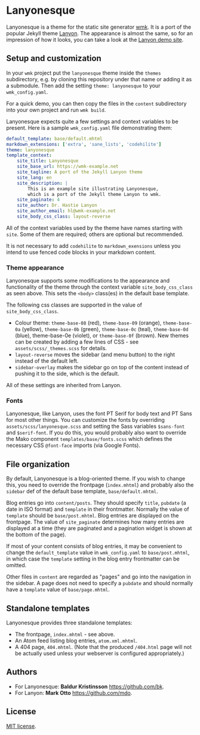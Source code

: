 # Lanyonesque

Lanyonesque is a theme for the static site generator [wmk][wmk]. It
is a port of the popular Jekyll theme [Lanyon][lanyon]. The appearance is
almost the same, so for an impression of how it looks, you can take a look at
the [Lanyon demo site][demo].

[wmk]: https://github.com/bk/wmk.git
[lanyon]: http://lanyon.getpoole.com
[demo]: https://lanyon.getpoole.com/

## Setup and customization

In your `wmk` project put the `lanyonesque` theme inside the `themes`
subdirectory, e.g. by cloning this repository under that name or adding it as a
submodule.  Then add the setting `theme: lanyonesque` to your
`wmk_config.yaml`.

For a quick demo, you can then copy the files in the `content` subdirectory
into your own project and run `wmk build`.

Lanyonesque expects quite a few settings and context variables to be present.
Here is a sample `wmk_config.yaml` file demonstrating them:

```yaml
default_template: base/default.mhtml
markdown_extensions: ['extra', 'sane_lists', 'codehilite']
theme: lanyonesque
template_context:
    site_title: Lanyonesque
    site_base_url: https://wmk-example.net
    site_tagline: A port of the Jekyll Lanyon theme
    site_lang: en
    site_description: |
        This is an example site illustrating Lanyonesque,
        which is a port of the Jekyll theme Lanyon to wmk.
    site_paginate: 4
    site_author: Dr. Hastie Lanyon
    site_author_email: hl@wmk-example.net
    site_body_css_class: layout-reverse
```

All of the context variables used by the theme have names starting with `site`.
Some of them are required; others are optional but recommended.

It is not necessary to add `codehilite` to `markdown_exensions` unless you
intend to use fenced code blocks in your markdown content.

### Theme appearance

Lanyonesque supports some modifications to the appearance and
functionality of the theme through the context variable
`site_body_css_class` as seen above. This sets the `<body>` class(es) in the
default base template.

The following css classes are supported in the value of `site_body_css_class`.

- Colour theme: `theme-base-08` (red), `theme-base-09` (orange),
  `theme-base-0a` (yellow), `theme-base-0b` (green), `theme-base-0c` (teal),
  `theme-base-0d` (blue), theme-base-0e (violet), or `theme-base-0f` (brown).
  New themes can be created by adding a few lines of CSS - see
  `assets/scss/_themes.scss` for details.
- `layout-reverse` moves the sidebar (and menu button) to the right instead of
  the default left.
- `sidebar-overlay` makes the sidebar go on top of the content instead of
  pushing it to the side, which is the default.

All of these settings are inherited from Lanyon.

### Fonts

Lanyonesque, like Lanyon, uses the font PT Serif for body text and PT Sans for
most other things. You can customize the fonts by overriding
`assets/scss/lanyonesque.scss` and setting the Sass variables `$sans-font` and
`$serif-font`. If you do this, you would probably also want to override the
Mako component `templates/base/fonts.scss` which defines the necessary CSS
`@font-face` imports (via Google Fonts).

## File organization

By default, Lanyonesque is a blog-oriented theme. If you wish to change this,
you need to override the frontpage (`index.mhtml`) and probably also the
`sidebar` def of the default base template, `base/default.mhtml`.

Blog entries go into `content/posts`. They should specify `title`, `pubdate` (a
date in ISO format) and `template` in their frontmatter. Normally the value of
`template` should be `base/post.mhtml`. Blog entries are displayed on the
frontpage. The value of `site_paginate` determines how many entries are
displayed at a time (they are paginated and a pagination widget is shown at
the bottom of the page).

If most of your content consists of blog entries, it may be convenient to
change the `default_template` value in `wmk_config.yaml` to `base/post.mhtml`,
in which case the `template` setting in the blog entry frontmatter can be
omitted.

Other files in `content` are regarded as "pages" and go into the navigation in
the sidebar. A page does not need to specify a `pubdate` and should normally
have a `template` value of `base/page.mhtml`.

## Standalone templates

Lanyonesque provides three standalone templates:

- The frontpage, `index.mhtml` - see above.
- An Atom feed listing blog entries, `atom.xml.mhtml`.
- A 404 page, `404.mhtml`. (Note that the produced `/404.html` page will not
  be actually used unless your webserver is configured appropriately.)


## Authors

- For Lanyonesque: **Baldur Kristinsson** <https://github.com/bk>.
- For Lanyon: **Mark Otto** <https://github.com/mdo>.

## License

[MIT license](LICENSE.md).
